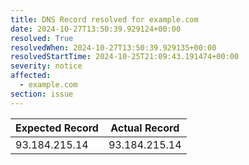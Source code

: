 ```yaml
---
title: DNS Record resolved for example.com
date: 2024-10-27T13:50:39.929124+00:00
resolved: True
resolvedWhen: 2024-10-27T13:50:39.929135+00:00
resolvedStartTime: 2024-10-25T21:09:43.191474+00:00
severity: notice
affected:
  - example.com
section: issue
---
```


| Expected Record  | Actual Record  |
|------------------|----------------|
| 93.184.215.14 | 93.184.215.14 |
